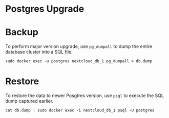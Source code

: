 # Postgres Upgrade

# Backup
To perform major version upgrade, use `pg_dumpall` to dump the entire database cluster into a SQL file.

```
sudo docker exec -u postgres nextcloud_db_1 pg_dumpall > db.dump
```

# Restore
To restore the data to newer Posgtres version, use `psql` to execute the SQL dump captured earlier.

```
cat db.dump | sudo docker exec -i nextcloud_db_1 psql -U postgres
```
